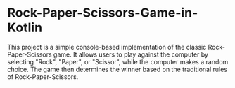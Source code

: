 # Rock-Paper-Scissors-Game-in-Kotlin
This project is a simple console-based implementation of the classic Rock-Paper-Scissors game. It allows users to play against the computer by selecting "Rock", "Paper", or "Scissor", while the computer makes a random choice. The game then determines the winner based on the traditional rules of Rock-Paper-Scissors.
